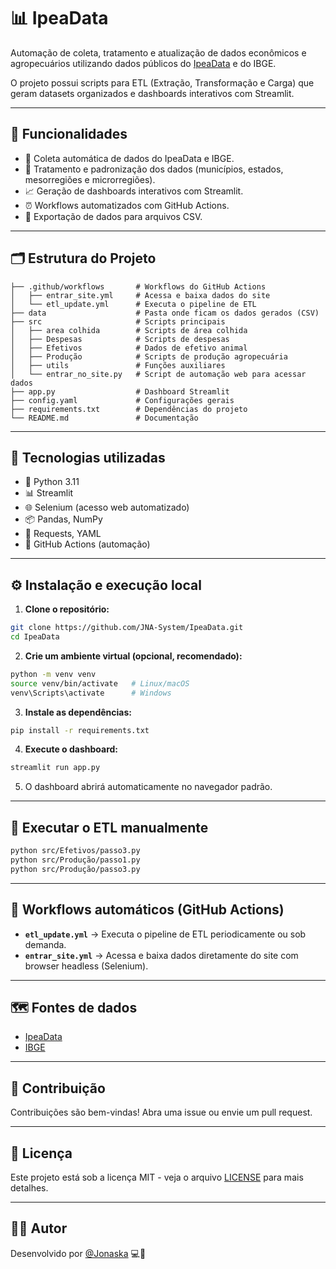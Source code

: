 
# 📊 IpeaData

Automação de coleta, tratamento e atualização de dados econômicos e agropecuários utilizando dados públicos do [IpeaData](https://www.ipeadata.gov.br/) e do IBGE.

O projeto possui scripts para ETL (Extração, Transformação e Carga) que geram datasets organizados e dashboards interativos com Streamlit.

---

## 🚀 Funcionalidades

- 🔄 Coleta automática de dados do IpeaData e IBGE.
- 🧠 Tratamento e padronização dos dados (municípios, estados, mesorregiões e microrregiões).
- 📈 Geração de dashboards interativos com Streamlit.
- ⏰ Workflows automatizados com GitHub Actions.
- 💾 Exportação de dados para arquivos CSV.

---

## 🗂️ Estrutura do Projeto

```
├── .github/workflows       # Workflows do GitHub Actions
│   ├── entrar_site.yml     # Acessa e baixa dados do site
│   └── etl_update.yml      # Executa o pipeline de ETL
├── data                    # Pasta onde ficam os dados gerados (CSV)
├── src                     # Scripts principais
│   ├── area colhida        # Scripts de área colhida
│   ├── Despesas            # Scripts de despesas
│   ├── Efetivos            # Dados de efetivo animal
│   ├── Produção            # Scripts de produção agropecuária
│   ├── utils               # Funções auxiliares
│   └── entrar_no_site.py   # Script de automação web para acessar dados
├── app.py                  # Dashboard Streamlit
├── config.yaml             # Configurações gerais
├── requirements.txt        # Dependências do projeto
└── README.md               # Documentação
```

---

## 🧰 Tecnologias utilizadas

- 🐍 Python 3.11
- 📊 Streamlit
- 🌐 Selenium (acesso web automatizado)
- 📦 Pandas, NumPy
- 🔗 Requests, YAML
- 🔧 GitHub Actions (automação)

---

## ⚙️ Instalação e execução local

1. **Clone o repositório:**

```bash
git clone https://github.com/JNA-System/IpeaData.git
cd IpeaData
```

2. **Crie um ambiente virtual (opcional, recomendado):**

```bash
python -m venv venv
source venv/bin/activate   # Linux/macOS
venv\Scripts\activate      # Windows
```

3. **Instale as dependências:**

```bash
pip install -r requirements.txt
```

4. **Execute o dashboard:**

```bash
streamlit run app.py
```

5. O dashboard abrirá automaticamente no navegador padrão.

---

## 🔄 Executar o ETL manualmente

```bash
python src/Efetivos/passo3.py
python src/Produção/passo1.py
python src/Produção/passo3.py
```

---

## 🤖 Workflows automáticos (GitHub Actions)

- **`etl_update.yml`** → Executa o pipeline de ETL periodicamente ou sob demanda.
- **`entrar_site.yml`** → Acessa e baixa dados diretamente do site com browser headless (Selenium).

---

## 🗺️ Fontes de dados

- [IpeaData](https://www.ipeadata.gov.br/)
- [IBGE](https://www.ibge.gov.br/)

---

## 🤝 Contribuição

Contribuições são bem-vindas! Abra uma issue ou envie um pull request.

---

## 📜 Licença

Este projeto está sob a licença MIT - veja o arquivo [LICENSE](LICENSE) para mais detalhes.

---

## 👨‍💻 Autor

Desenvolvido por [@Jonaska](https://github.com/JNA-System) 💻🚀

